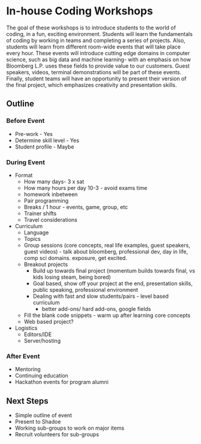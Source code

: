 # In-house Coding Workshops

The goal of these workshops is to introduce students to the world of coding, in a fun, exciting environment.  Students will learn the fundamentals of coding by working in teams and completing a series of projects.  Also, students will learn from different room-wide events that will take place every hour.  These events will introduce cutting edge domains in computer science, such as big data and machine learning- with an emphasis on how Bloomberg L.P. uses these fields to provide value to our customers.  Guest speakers, videos, terminal demonstrations will be part of these events.  Finally, student teams will have an opportunity to present their version of the final project, which emphasizes creativity and presentation skills.

## Outline


### Before Event
- Pre-work - Yes
- Determine skill level - Yes
- Student profile - Maybe

### During Event
- Format
  - How many days- 3 x sat
  - How many hours per day 10-3 - avoid exams time
  - homework inbetween
  - Pair programming
  - Breaks / 1 hour - events, game, group, etc
  - Trainer shifts
  - Travel considerations
- Curriculum
  - Language
  - Topics
  - Group sessions (core concepts, real life examples, guest speakers, guest videos) - talk about bloomberg, professional dev, day in life, comp sci domains.  exposure, get excited.
  - Breakout projects
    - Build up towards final project (momentum builds towards final, vs kids losing steam, being bored)
    - Goal based, show off your project at the end, presentation skills, public speaking, professional environment
    - Dealing with fast and slow students/pairs - level based
    curriculum
      - better add-ons/ hard add-ons, google fields
  - Fill the blank code snippets - warm up after learning core concepts
  - Web based project?
- Logistics
  - Editors/IDE
  - Server/hosting
### After Event
  - Mentoring
  - Continuing education
  - Hackathon events for program alumni
  
## Next Steps
  - Simple outline of event
  - Present to Shadoe
  - Working sub-groups to work on major items
  - Recruit volunteers for sub-groups